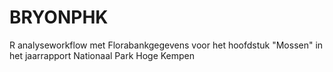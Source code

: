 # BRYONPHK
R analyseworkflow met Florabankgegevens voor het hoofdstuk "Mossen" in het jaarrapport Nationaal Park Hoge Kempen
